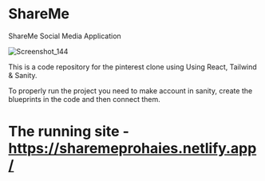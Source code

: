 # ShareMe
ShareMe Social Media Application

![Screenshot_144](https://user-images.githubusercontent.com/98268791/202471466-40da155b-ca8c-4f5d-97f3-302f94a7546d.png)

This is a code repository for the pinterest clone using Using React, Tailwind & Sanity.

To properly run the project you need to make account in sanity, create the blueprints in the code and then connect them.

# The running site - https://sharemeprohaies.netlify.app/
